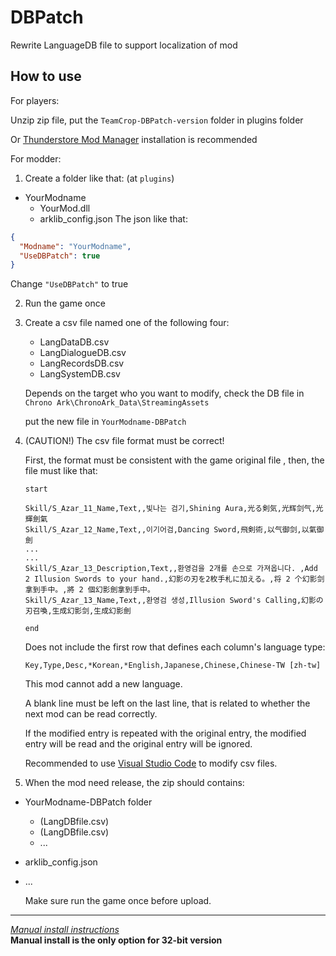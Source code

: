# DBPatch

Rewrite LanguageDB file to support localization of mod



## How to use

For players:

Unzip zip file, put the `TeamCrop-DBPatch-version` folder in plugins folder

Or [Thunderstore Mod Manager](https://www.overwolf.com/app/Thunderstore-Thunderstore_Mod_Manager) installation is recommended

For modder: 

1. Create a folder like that: (at `plugins`)
- YourModname
	- YourMod.dll
  - arklib_config.json
	The json like that:
```json
{
  "Modname": "YourModname",
  "UseDBPatch": true
}
```
Change `"UseDBPatch"` to true

2. Run the game once

3. Create a csv file named one of the following four:

   - LangDataDB.csv
   - LangDialogueDB.csv
   - LangRecordsDB.csv
   - LangSystemDB.csv

   Depends on the target who you want to modify, check the DB file in 
   `Chrono Ark\ChronoArk_Data\StreamingAssets`

   put the new file in `YourModname-DBPatch`

4. (CAUTION!) The csv file format must be correct! 

   First, the format must be consistent with the game original file , then, the file must like that:

   `start`

   ```csv
   Skill/S_Azar_11_Name,Text,,빛나는 검기,Shining Aura,光る剣気,光辉剑气,光輝劍氣
   Skill/S_Azar_12_Name,Text,,이기어검,Dancing Sword,飛剣術,以气御剑,以氣御劍
   ...
   ...
   Skill/S_Azar_13_Description,Text,,환영검을 2개를 손으로 가져옵니다. ,Add 2 Illusion Swords to your hand.,幻影の刃を2枚手札に加える。,将 2 个幻影剑拿到手中。,將 2 個幻影劍拿到手中。
   Skill/S_Azar_13_Name,Text,,환영검 생성,Illusion Sword's Calling,幻影の刃召喚,生成幻影剑,生成幻影劍
   
   ```

   `end`

   Does not include the first row that defines each column's language type:

   `Key,Type,Desc,*Korean,*English,Japanese,Chinese,Chinese-TW [zh-tw]`

   This mod cannot add a new language.

   A blank line must be left on the last line, that is related to whether the next mod can be read correctly.

   If the modified entry is repeated with the original entry, the modified entry will be read and the original entry will be ignored.

   Recommended to use [Visual Studio Code](https://code.visualstudio.com/download) to modify csv files.

5. When the mod need release, the zip should contains:

- YourModname-DBPatch folder
  - (LangDBfile.csv)
  - (LangDBfile.csv)
  - ...
  
- arklib_config.json

- ...

  Make sure run the game once before upload. 





---
[*Manual install instructions*](https://github.com/Neoshrimp/ChronoArk-gameplay-plugins#installation)  
**Manual install is the only option for 32-bit version**